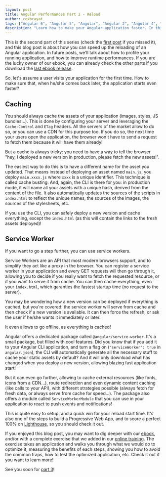 ```yaml
---
layout: post
title: Angular Performances Part 2 - Reload
author: cexbrayat
tags: ["Angular 6", "Angular 5", "Angular", "Angular 2", "Angular 4", "Angular CLI", "performances", "benchmarks"]
description: "Learn how to make your Angular application faster. In this second part, let's talk about how you can speed up the reloading of an application."
---
```


This is the second part of this series (check the [first post](/2018/09/06/angular-performances-part-1) if you missed it), and this blog post is about how you can speed up the reloading of an Angular application.
In future posts, we'll talk about how to profile your running application,
and how to improve runtime performances.
If you are the lucky owner of our ebook, you can already check the other parts if you download the [last ebook release](https://books.ninja-squad.com/claim?book=Angular).


So, let's assume a user visits your application for the first time.
How to make sure that, when he/she comes back later, the application starts even faster?

## Caching

You should always cache the assets of your application (images, styles, JS bundles...).
This is done by configuring your server and leveraging the `Cache-Control` and `ETag` headers.
All the servers of the market allow to do so,
or you can use a CDN for this purpose too.
If you do so, the next time your users open the application,
the browser won't have to send a request to fetch them because it will have them already!

But a cache is always tricky:
you need to have a way to tell the browser
"hey, I deployed a new version in production, please fetch the new assets!".

The easiest way to do this is to have a different name for the asset you updated.
That means instead of deploying an asset named `main.js`, you deploy `main.xxxx.js`
where `xxxx` is a unique identifier.
This technique is called cache busting.
And, again, the CLI is there for you: in production mode,
it will name all your assets with a unique hash,
derived from the content of the file.
It also automatically updates the sources of the scripts in `index.html` to reflect the unique names,
the sources of the images, the sources of the stylesheets, etc.

If you use the CLI, you can safely deploy a new version and cache everything,
except the `index.html` (as this will contain the links to the fresh assets deployed)!

## Service Worker

If you want to go a step further,
you can use service workers.

Service Workers are an API that most modern browsers support,
and to simplify they act like a proxy in the browser.
You can register a service worker in your application
and every GET requests will then go through it,
allowing you to decide if you really want to fetch the requested resource,
or if you want to serve it from cache.
You can then cache everything, even your `index.html`,
which garanties the fastest startup time (no request to the server).

You may be wondering how a new version can be deployed if everything is cached,
but you're covered: the service worker will serve from cache
and then check if a new version is available.
It can then force the refresh, or ask the user if he/she wants it immediately
or later.

It even allows to go offline, as everything is cached!

Angular offers a dedicated package called `@angular/service-worker`.
It's a small package,
but filled with cool features.
Did you know that if you add it to your Angular CLI application,
and turn a flag on (`"serviceWorker": true` in `angular.json`),
the CLI will automatically generate all the necessary stuff to cache your static assets by default?
And it will only download what has changed when you deploy a new version,
allowing blazing fast application start!

But it can even go further,
allowing to cache external resources (like fonts, icons from a CDN...),
route redirection and even dynamic content caching (like calls to your API),
with different strategies possible (always fetch for fresh data, or always serve from cache for speed...).
The package also offers a module called `ServiceWorkerModule`
that you can use in your application to react to push events and notifications!

This is quite easy to setup, and a quick win for your reload start time.
It's also one of the steps to build a Progressive Web App,
and to score a perfect 100% on [Lighthouse](https://developers.google.com/web/tools/lighthouse/),
so you should check it out.

If you enjoyed this blog post, you may want to dig deeper with our [ebook](https://books.ninja-squad.com/angular),
and/or with a complete exercise that we added in our [online training](https://angular-exercises.ninja-squad.com/).
The exercise takes an application and walks you through what we would do to optimize it,
measuring the benefits of each steps, showing you how to avoid the common traps,
how to test the optimized application, etc. Check it out if you want to learn more!

See you soon for [part 3](/2018/09/20/angular-performances-part-3)!
